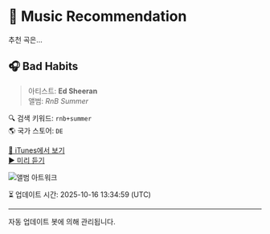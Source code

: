 
# 🎵 Music Recommendation

추천 곡은...

## 🎧 Bad Habits  
> 아티스트: **Ed Sheeran**  
> 앨범: _RnB Summer_  

🔍 검색 키워드: `rnb+summer`  
🌎 국가 스토어: `DE`

[🔗 iTunes에서 보기](https://music.apple.com/de/album/bad-habits/1687252514?i=1687252855&uo=4)  
[▶️ 미리 듣기](https://audio-ssl.itunes.apple.com/itunes-assets/AudioPreview116/v4/ca/d4/14/cad414ab-c496-9f12-ff01-4f3c7d36107d/mzaf_3039644176995656737.plus.aac.p.m4a)

![앨범 아트워크](https://is1-ssl.mzstatic.com/image/thumb/Music116/v4/28/74/be/2874bee5-f602-7818-eb40-de0e5777c53d/5059460195462.jpg/100x100bb.jpg)

⏳ 업데이트 시간: 2025-10-16 13:34:59 (UTC)

---
자동 업데이트 봇에 의해 관리됩니다.
